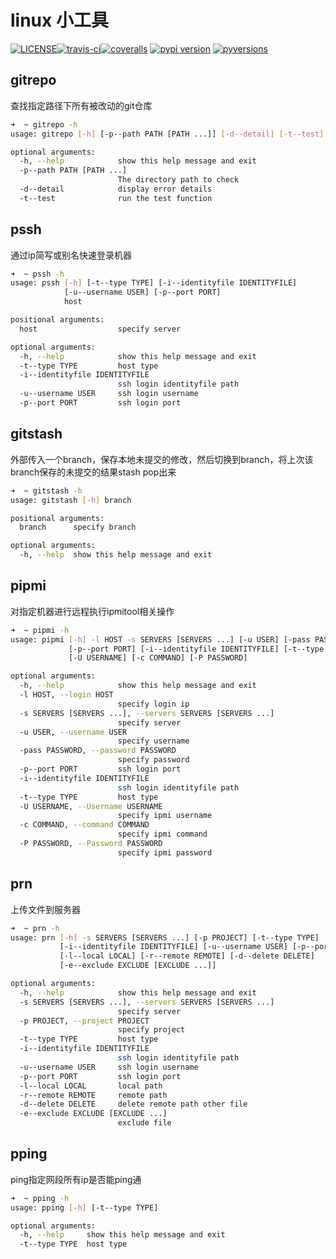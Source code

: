 # linux 小工具

[![LICENSE](https://img.shields.io/github/license/seekplum/plum_tools.svg)](https://github.com/seekplum/plum_tools/blob/master/LICENSE)[![travis-ci](https://travis-ci.org/seekplum/plum_tools.svg?branch=master)](https://travis-ci.org/seekplum/plum_tools)[![coveralls](https://coveralls.io/repos/github/seekplum/plum_tools/badge.svg?branch=master)](https://coveralls.io/github/seekplum/plum_tools?branch=master) [![pypi version](https://img.shields.io/pypi/v/plum_tools.svg)](https://pypi.python.org/pypi/plum_tools) [![pyversions](https://img.shields.io/pypi/pyversions/plum_tools.svg)](https://pypi.python.org/pypi/plum_tools)

## gitrepo

查找指定路径下所有被改动的git仓库

```bash
➜  ~ gitrepo -h
usage: gitrepo [-h] [-p--path PATH [PATH ...]] [-d--detail] [-t--test]

optional arguments:
  -h, --help            show this help message and exit
  -p--path PATH [PATH ...]
                        The directory path to check
  -d--detail            display error details
  -t--test              run the test function
```

## pssh

通过ip简写或别名快速登录机器

```bash
➜  ~ pssh -h
usage: pssh [-h] [-t--type TYPE] [-i--identityfile IDENTITYFILE]
            [-u--username USER] [-p--port PORT]
            host

positional arguments:
  host                  specify server

optional arguments:
  -h, --help            show this help message and exit
  -t--type TYPE         host type
  -i--identityfile IDENTITYFILE
                        ssh login identityfile path
  -u--username USER     ssh login username
  -p--port PORT         ssh login port
```

## gitstash

外部传入一个branch，保存本地未提交的修改，然后切换到branch，将上次该branch保存的未提交的结果stash pop出来

```bash
➜  ~ gitstash -h
usage: gitstash [-h] branch

positional arguments:
  branch      specify branch

optional arguments:
  -h, --help  show this help message and exit
```

## pipmi

对指定机器进行远程执行ipmitool相关操作

```bash
➜  ~ pipmi -h
usage: pipmi [-h] -l HOST -s SERVERS [SERVERS ...] [-u USER] [-pass PASSWORD]
             [-p--port PORT] [-i--identityfile IDENTITYFILE] [-t--type TYPE]
             [-U USERNAME] [-c COMMAND] [-P PASSWORD]

optional arguments:
  -h, --help            show this help message and exit
  -l HOST, --login HOST
                        specify login ip
  -s SERVERS [SERVERS ...], --servers SERVERS [SERVERS ...]
                        specify server
  -u USER, --username USER
                        specify username
  -pass PASSWORD, --password PASSWORD
                        specify password
  -p--port PORT         ssh login port
  -i--identityfile IDENTITYFILE
                        ssh login identityfile path
  -t--type TYPE         host type
  -U USERNAME, --Username USERNAME
                        specify ipmi username
  -c COMMAND, --command COMMAND
                        specify ipmi command
  -P PASSWORD, --Password PASSWORD
                        specify ipmi password
```


## prn

上传文件到服务器

```bash
➜  ~ prn -h
usage: prn [-h] -s SERVERS [SERVERS ...] [-p PROJECT] [-t--type TYPE]
           [-i--identityfile IDENTITYFILE] [-u--username USER] [-p--port PORT]
           [-l--local LOCAL] [-r--remote REMOTE] [-d--delete DELETE]
           [-e--exclude EXCLUDE [EXCLUDE ...]]

optional arguments:
  -h, --help            show this help message and exit
  -s SERVERS [SERVERS ...], --servers SERVERS [SERVERS ...]
                        specify server
  -p PROJECT, --project PROJECT
                        specify project
  -t--type TYPE         host type
  -i--identityfile IDENTITYFILE
                        ssh login identityfile path
  -u--username USER     ssh login username
  -p--port PORT         ssh login port
  -l--local LOCAL       local path
  -r--remote REMOTE     remote path
  -d--delete DELETE     delete remote path other file
  -e--exclude EXCLUDE [EXCLUDE ...]
                        exclude file
```

## pping

ping指定网段所有ip是否能ping通

```bash
➜  ~ pping -h
usage: pping [-h] [-t--type TYPE]

optional arguments:
  -h, --help     show this help message and exit
  -t--type TYPE  host type
```